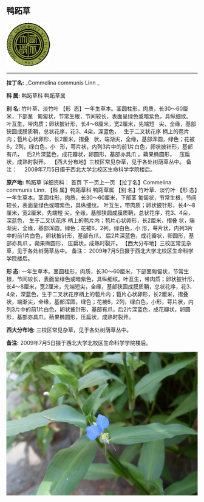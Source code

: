 ## 鸭跖草

![西北大学校园网络植物志](JPG/nwu.gif)

---

**拉丁名:**  _Commelina communis Linn _

**科 属:** 鸭跖草科 鸭跖草属

**别 名:** 竹叶草、淡竹叶
 【形  态】一年生草本。茎圆柱形，肉质，长30～60厘米，下部茎
  匍匐状，节常生根，节间较长，表面呈绿色或暗紫色，具纵细纹。
  叶互生，带肉质；卵状披针形，长4～8厘米，宽2厘米，先端短
  尖，全缘，基部狭圆成膜质鞘，总状花序，花3、4朵，深蓝色，
  生于二叉状花序 柄上的苞片内；苞片心状卵形，长2厘米，摺叠
  状，端渐尖，全缘，基部浑圆，绿色；花被6，2列，绿白色，小
  形，萼片状，内列3片中的前1片白色，卵状披针形，基部有爪，
  后2片深蓝色，成花瓣状，卵圆形，基部亦具爪 。蒴果椭圆形，
  压扁状，成熟时裂开。
 【西大分布地】三校区常见杂草，见于各处树荫草丛中。
备注：
    2009年7月5日摄于西北大学北校区生命科学学院楼后。　

**原产地:** 鸭跖草 
详细资料： 首页 下一页上一页
【拉丁名】Commelina communis Linn.
【科 属】鸭跖草科 鸭跖草属
【别 名】竹叶草、淡竹叶
 【形 态】一年生草本。茎圆柱形，肉质，长30～60厘米，下部茎
 匍匐状，节常生根，节间较长，表面呈绿色或暗紫色，具纵细纹。
 叶互生，带肉质；卵状披针形，长4～8厘米，宽2厘米，先端短
 尖，全缘，基部狭圆成膜质鞘，总状花序，花3、4朵，深蓝色，
 生于二叉状花序 柄上的苞片内；苞片心状卵形，长2厘米，摺叠
 状，端渐尖，全缘，基部浑圆，绿色；花被6，2列，绿白色，小
 形，萼片状，内列3片中的前1片白色，卵状披针形，基部有爪，
 后2片深蓝色，成花瓣状，卵圆形，基部亦具爪 。蒴果椭圆形，
 压扁状，成熟时裂开。
【西大分布地】三校区常见杂草，见于各处树荫草丛中。
备注：
 2009年7月5日摄于西北大学北校区生命科学学院楼后。　

**形  态:** 一年生草本。茎圆柱形，肉质，长30～60厘米，下部茎匍匐状，节常生根，节间较长，表面呈绿色或暗紫色，具纵细纹。叶互生，带肉质；卵状披针形，长4～8厘米，宽2厘米，先端短尖，全缘，基部狭圆成膜质鞘，总状花序，花3、4朵，深蓝色，生于二叉状花序柄上的苞片内；苞片心状卵形，长2厘米，摺叠状，端渐尖，全缘，基部浑圆，绿色；花被6，2列，绿白色，小形，萼片状，内列3片中的前1片白色，卵状披针形，基部有爪，后2片深蓝色，成花瓣状，卵圆形，基部亦具爪。蒴果椭圆形，压扁状，成熟时裂开。

**西大分布地:** 三校区常见杂草，见于各处树荫草丛中。

**备注:** 2009年7月5日摄于西北大学北校区生命科学学院楼后。　

![鸭跖草](JPG/鸭跖草.JPG) 

